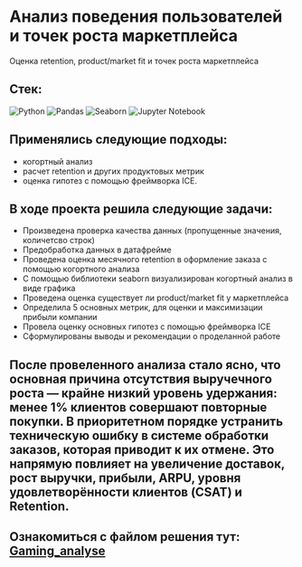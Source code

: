 # Анализ поведения пользователей и точек роста маркетплейса
Оценка retention, product/market fit и точек роста маркетплейса
## Стек:
![Python](https://img.shields.io/badge/python-3670A0?style=for-the-badge&logo=python&logoColor=ffdd54)
![Pandas](https://img.shields.io/badge/pandas-%23150458.svg?style=for-the-badge&logo=pandas&logoColor=white)
![Seaborn](https://img.shields.io/badge/Seaborn-blue?logo=seaborn&logoColor=white&style=for-the-badge)
![Jupyter Notebook](https://img.shields.io/badge/JupyterNotebook-blue?logo=JupyterNotebook&logoColor=white&style=for-the-badge)

## Применялись следующие подходы:
+ когортный анализ
+ расчет retention и других продуктовых метрик
+ оценка гипотез с помощью фреймворка ICE.

## В ходе проекта решила следующие задачи:
+ Произведена проверка качества данных (пропущенные значения, количетсво строк)
+ Предобработка данных в датафрейме
+ Проведена оценка месячного retention в оформление заказа с помощью когортного анализа
+ С помощью библиотеки seaborn визуализирован когортный анализ в виде графика
+ Проведена оценка существует ли product/market fit у маркетплейса
+ Определила 5 основных метрик, для оценки и максимизации прибыли компании
+ Провела оценку основных гипотез с помощью фреймворка ICE
+ Сформулированы выводы и рекомендации о проделанной работе

## После провеленного анализа стало ясно, что основная причина отсутствия выручечного роста — крайне низкий уровень удержания: менее 1% клиентов совершают повторные покупки. В приоритетном порядке устранить техническую ошибку в системе обработки заказов, которая приводит к их отмене. Это напрямую повлияет на увеличение доставок, рост выручки, прибыли, ARPU, уровня удовлетворённости клиентов (CSAT) и Retention.

Ознакомиться с файлом решения тут:
[Gaming_analyse](FinPro_NF.ipynb)
--------------------
